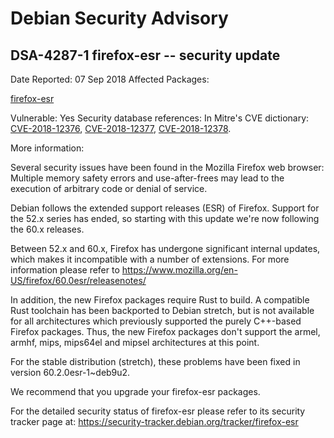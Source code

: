 
Debian Security Advisory
========================


DSA-4287-1 firefox-esr -- security update
-----------------------------------------



Date Reported:
07 Sep 2018
Affected Packages:

[firefox-esr](https://packages.debian.org/src:firefox-esr)

Vulnerable:
Yes
Security database references:
In Mitre's CVE dictionary: [CVE-2018-12376](https://security-tracker.debian.org/tracker/CVE-2018-12376), [CVE-2018-12377](https://security-tracker.debian.org/tracker/CVE-2018-12377), [CVE-2018-12378](https://security-tracker.debian.org/tracker/CVE-2018-12378).  

More information:

Several security issues have been found in the Mozilla Firefox web
browser: Multiple memory safety errors and use-after-frees may lead to
the execution of arbitrary code or denial of service.


Debian follows the extended support releases (ESR) of Firefox. Support
for the 52.x series has ended, so starting with this update we're now
following the 60.x releases.


Between 52.x and 60.x, Firefox has undergone significant internal
updates, which makes it incompatible with a number of extensions. For
more information please refer to
<https://www.mozilla.org/en-US/firefox/60.0esr/releasenotes/>


In addition, the new Firefox packages require Rust to build. A
compatible Rust toolchain has been backported to Debian stretch, but is
not available for all architectures which previously supported the
purely C++-based Firefox packages. Thus, the new Firefox packages
don't support the armel, armhf, mips, mips64el and mipsel architectures
at this point.


For the stable distribution (stretch), these problems have been fixed in
version 60.2.0esr-1~deb9u2.


We recommend that you upgrade your firefox-esr packages.


For the detailed security status of firefox-esr please refer to
its security tracker page at:
<https://security-tracker.debian.org/tracker/firefox-esr>





